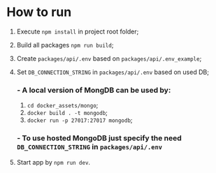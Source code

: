 # How to run

1. Execute `npm install` in project root folder;
2. Build all packages `npm run build`;
3. Create `packages/api/.env` based on `packages/api/.env_example`;
4. Set `DB_CONNECTION_STRING` in `packages/api/.env` based on used DB;

    ### - A local version of MongDB can be used by:
    1. `cd docker_assets/mongo`;
    2. `docker build . -t mongodb`;
    3. `docker run -p 27017:27017 mongodb`;

    ### - To use hosted MongoDB just specify the need `DB_CONNECTION_STRING` in `packages/api/.env`

5. Start app by `npm run dev`.